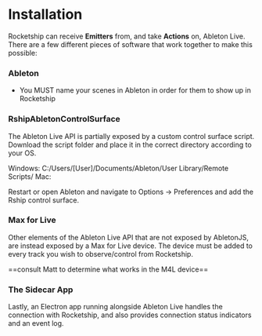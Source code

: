 # Installation

Rocketship can receive **Emitters** from, and take **Actions** on, Ableton Live. There are a few different pieces of software that work together to make this possible:

### Ableton

- You MUST name your scenes in Ableton in order for them to show up in Rocketship

### RshipAbletonControlSurface

The Ableton Live API is partially exposed by a custom control surface script. Download the script folder and place it in the correct directory according to your OS.

Windows: C:/Users/[User]/Documents/Ableton/User Library/Remote Scripts/
Mac: 

Restart or open Ableton and navigate to Options -> Preferences and add the Rship control surface.

### Max for Live

Other elements of the Ableton Live API that are not exposed by AbletonJS, are instead exposed by a Max for Live device. The device must be added to every track you wish to observe/control from Rocketship.

==consult Matt to determine what works in the M4L device==

### The Sidecar App

Lastly, an Electron app running alongside Ableton Live handles the connection with Rocketship, and also provides connection status indicators and an event log.

